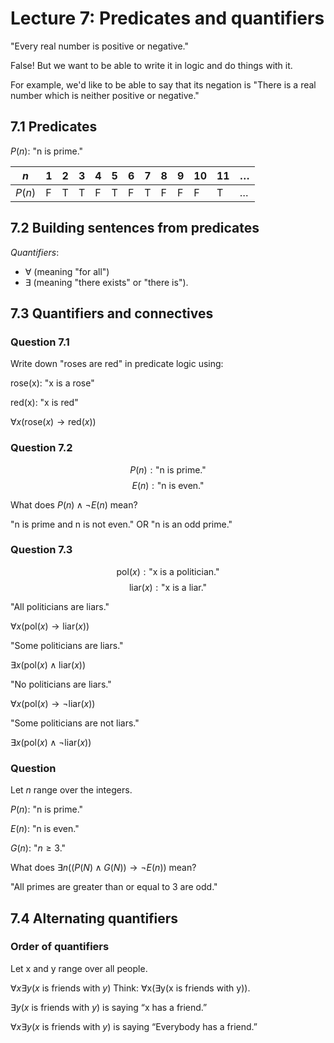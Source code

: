 # Lecture 7: Predicates and quantifiers

"Every real number is positive or negative."

False! But we want to be able to write it in logic and do things with it.

For example, we'd like to be able to say that its negation is "There is a real
number which is neither positive or negative."

## 7.1 Predicates

$P(n)$: "n is prime."

| $n$ | 1 | 2 | 3 | 4 | 5 | 6 | 7 | 8 | 9 | 10 | 11 | $\dots$ |
|-----|---|---|---|---|---|---|---|---|---|----|----|---------|
| $P(n)$ |F|T | T | F | T | F | T | F | F | F  |  T | $\dots$ |

## 7.2 Building sentences from predicates

_Quantifiers_:

- $\forall$ (meaning "for all")
- $\exists$ (meaning "there exists" or "there is").

## 7.3 Quantifiers and connectives

### Question 7.1

Write down "roses are red" in predicate logic using:

rose(x): "x is a rose"

red(x): "x is red"

$\forall x(\text{rose}(x) \to \text{red}(x))$

### Question 7.2

$$P(n): \text{"n is prime."}$$
$$E(n): \text{"n is even."}$$

What does $P(n) \land \neg E(n)$ mean?

"n is prime and n is not even." OR "n is an odd prime."

### Question 7.3

$$\text{pol}(x): \text{"x is a politician."}$$
$$\text{liar}(x): \text{"x is a liar."}$$

"All politicians are liars."

$\forall x(\text{pol}(x) \to \text{liar}(x))$

"Some politicians are liars."

$\exists x(\text{pol}(x) \land \text{liar}(x))$

"No politicians are liars."

$\forall x(\text{pol}(x) \to \neg \text{liar}(x))$

"Some politicians are not liars."

$\exists x(\text{pol}(x) \land \neg \text{liar}(x))$

### Question

Let $n$ range over the integers.

$P(n):$ "n is prime."

$E(n):$ "n is even."

$G(n):$ "$n \geq 3$."

What does $\exists n((P(N) \land G(N)) \to \neg E(n))$ mean?

"All primes are greater than or equal to 3 are odd."

## 7.4 Alternating quantifiers

### Order of quantifiers

Let x and y range over all people.

$\forall x \exists y(x \text{ is friends with } y)$ Think: ∀x(∃y(x is friends
with y)).

$\exists y(x \text{ is friends with } y)$ is saying “x has a friend.”

$\forall x \exists y(x \text{ is friends with } y)$ is saying “Everybody has a
friend.”
